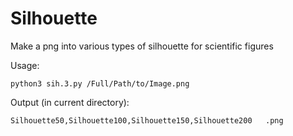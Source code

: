 # Silhouette
Make a png into various types of silhouette for scientific figures

Usage:

`python3 sih.3.py /Full/Path/to/Image.png`

Output (in current directory):

`Silhouette50,Silhouette100,Silhouette150,Silhouette200   .png`

